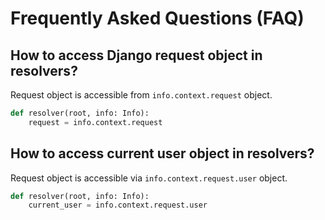 # Frequently Asked Questions (FAQ)

## How to access Django request object in resolvers?

Request object is accessible from `info.context.request` object.

```python
def resolver(root, info: Info):
    request = info.context.request
```

## How to access current user object in resolvers?

Request object is accessible via `info.context.request.user` object.

```python
def resolver(root, info: Info):
    current_user = info.context.request.user
```
